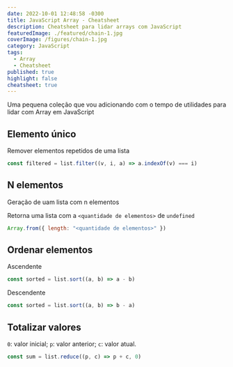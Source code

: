 ```yaml
---
date: 2022-10-01 12:48:58 -0300
title: JavaScript Array - Cheatsheet
description: Cheatsheet para lidar arrays com JavaScript
featuredImage: ./featured/chain-1.jpg
coverImage: /figures/chain-1.jpg
category: JavaScript
tags:
  - Array
  - Cheatsheet
published: true
highlight: false
cheatsheet: true
---
```


Uma pequena coleção que vou adicionando com o tempo de utilidades para lidar com Array em JavaScript

## Elemento único

Remover elementos repetidos de uma lista

```javascript
const filtered = list.filter((v, i, a) => a.indexOf(v) === i)
```

## N elementos

Geração de uam lista com n elementos

Retorna uma lista com a `<quantidade de elementos>` de `undefined`

```javascript
Array.from({ length: "<quantidade de elementos>" })
```

## Ordenar elementos

Ascendente

```javascript
const sorted = list.sort((a, b) => a - b)
```

Descendente

```javascript
const sorted = list.sort((a, b) => b - a)
```

## Totalizar valores

`0`: valor inicial;
`p`: valor anterior;
`c`: valor atual.

```javascript
const sum = list.reduce((p, c) => p + c, 0)
```
